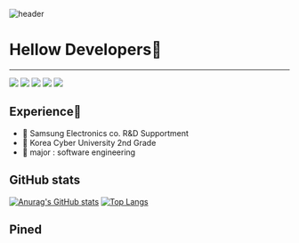 ![header](https://capsule-render.vercel.app/api?type=wave&color=auto&height=500&section=header&text=%20&fontSize=90)

# Hellow Developers👋 
------------------
<img src="https://img.shields.io/badge/Android-3DDC84?style=flat-square&logo=Android&logoColor=white"/></a> <img src="https://img.shields.io/badge/MySQL-4479A1?style=flat-square&logo=MySQL&logoColor=white"/></a> <img src="https://img.shields.io/badge/c-A8B9CC?style=flat-square&logo=c%2B%2B&logoColor=white"/></a> <img src="https://img.shields.io/badge/Amazon AWS-232F3E?style=flat-square&logo=Amazon%20AWS&logoColor=white"/> <img src="https://img.shields.io/badge/Java-007396?style=flat-square&logo=JAVA&logoColor=Red"/></a></p>


 ## Experience💫 
- 👯 Samsung Electronics co. R&D Supportment
- 🌱 Korea Cyber University 2nd Grade
- 📝 major : software engineering


## GitHub stats
[![Anurag's GitHub stats](https://github-readme-stats.vercel.app/api?username=Kimtaekwon-and)](https://github.com/anuraghazra/github-readme-stats) [![Top Langs](https://github-readme-stats.vercel.app/api/top-langs/?username=Kimtaekwon-and&layout=compact)](https://github.com/anuraghazra/github-readme-stats)

## Pined


